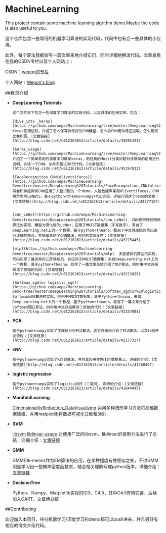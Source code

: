 MachineLearning
====================

This project contain some machine learning algrithm demo.Maybe the code is also useful to you.

这个仓库包含一些常用的机器学习算法的实现代码，代码中也有会一些具体的小应用。

此外，每个算法我都会写一篇文章来地介绍它们，同时详细地解读代码。文章发表在我的CSDN专栏以及个人网站上：

CSDN：[wepon的专栏](http://blog.csdn.net/u012162613)

个人网站：[Wepon's blog](http://2hwp.com)


##目录介绍

- **DeepLearning Tutorials**

      这个文件夹下包含一些深度学习算法的实现代码，以及具体的应用实例，包含：

	  [dive_into _keras](https://github.com/wepe/MachineLearning/tree/master/DeepLearning%20Tutorials/dive_into_keras) Keras使用进阶。介绍了怎么保存训练好的CNN模型，怎么将CNN用作特征提取，怎么可视化卷积图。[文章链接](http://blog.csdn.net/u012162613/article/details/45581421)
      
      [keras_usage](https://github.com/wepe/MachineLearning/tree/master/DeepLearning%20Tutorials/keras_usage) 介绍了一个简单易用的深度学习框架keras，用经典的Mnist分类问题对该框架的使用进行说明，训练一个CNN，总共不超过30行代码。[文章链接](http://blog.csdn.net/u012162613/article/details/45397033)

      [FaceRecognition_CNN(olivettifaces)](https://github.com/wepe/MachineLearning-Demo/tree/master/DeepLearning%20Tutorials/FaceRecognition_CNN(olivettifaces))
      将卷积神经网络CNN应用于人脸识别的一个demo，人脸数据库采用olivettifaces，CNN模型参考LeNet5，基于python+theano+numpy+PIL实现。详细介绍这个demo的文章：[文章链接](http://blog.csdn.net/u012162613/article/details/43277187)


      [cnn_LeNet](https://github.com/wepe/MachineLearning-Demo/tree/master/DeepLearning%20Tutorials/cnn_LeNet)  CNN卷积神经网络算法的实现，模型为简化版的LeNet，应用于MNIST数据集（手写数字），来自于DeepLearning.net上的一个教程，基于python+theano，我用了中文将原始的代码进行详细的解读，并简单总结了CNN算法，相应的文章发在：[文章链接](http://blog.csdn.net/u012162613/article/details/43225445)

      [mlp](https://github.com/wepe/MachineLearning-Demo/tree/master/DeepLearning%20Tutorials/mlp)  多层感知机算法的实现，代码实现了最简单的三层感知机，并应用于MNIST数据集，来自DeepLearning.net上的一个教程，基于python+theano，我写了一篇文章总结介绍了MLP算法，同时用中文详细解读了原始的代码：[文章链接](http://blog.csdn.net/u012162613/article/details/43221829)

      [Softmax_sgd(or logistic_sgd)](https://github.com/wepe/MachineLearning-Demo/tree/master/DeepLearning%20Tutorials/Softmax_sgd(or%20logistic_sgd)) Softmax回归算法的实现，应用于MNIST数据集，基于Python+theano，来自DeepLearning.net上的一个教程，基于python+theano，我写了一篇文章介绍了Softmax回归算法，同时用中文详细解读了原始的代码：[文章链接](http://blog.csdn.net/u012162613/article/details/43157801)

- **PCA**

      基于python+numpy实现了主成份分析PCA算法，这里详细地介绍了PCA算法，以及代码开发流程：[文章链接](http://blog.csdn.net/u012162613/article/details/42177327)

- **kNN**
      
      基于python+numpy实现了K近邻算法，并将其应用在MNIST数据集上，详细的介绍：[文章链接](http://blog.csdn.net/u012162613/article/details/41768407)

- **logistic regression**

      基于python+numpy实现了logistic回归（二类别），详细的介绍：[文章链接](http://blog.csdn.net/u012162613/article/details/41844495)

- **ManifoldLearning**

	[DimensionalityReduction_DataVisualizing](https://github.com/wepe/MachineLearning/tree/master/ManifoldLearning/DimensionalityReduction_DataVisualizing) 运用多种流形学习方法将高维数据降维，并用matplotlib将数据可视化(2维和3维)
     
- **SVM**    

	[libsvm liblinear-usage](https://github.com/wepe/MachineLearning/tree/master/SVM/libsvm%20liblinear-usage) 对使用广泛的libsvm、liblinear的使用方法进行了总结，详细介绍：[文章链接](http://blog.csdn.net/u012162613/article/details/45206813)

- **GMM**

	GMM和k-means作为EM算法的应用，在某种程度有些相似之处，不过GMM明显学习出一些概率密度函数来，结合相关理解写成python版本，详细介绍：[文章链接](http://blog.csdn.net/gugugujiawei/article/details/45583051)

- **DecisionTree**

	Python、Numpy、Matplotlib实现的ID3、C4.5，其中C4.5有待完善，后续加入CART。文章待总结

##Contributing

欢迎加入本项目，任何机器学习/深度学习的demo都可以push进来，并且最好有相应的博文介绍代码。
 
